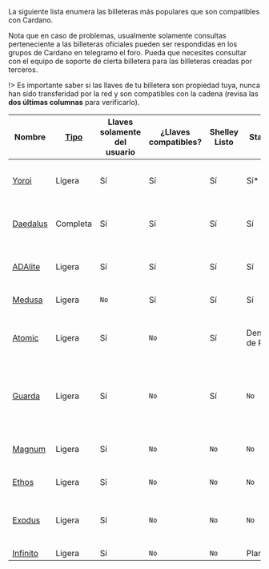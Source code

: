
La siguiente lista enumera las billeteras más populares que son compatibles con Cardano.

Nota que en caso de problemas, usualmente solamente consultas perteneciente a las billeteras oficiales pueden ser respondidas en los grupos de Cardano en telegramo el foro. Pueda que necesites consultar con el equipo de soporte de cierta billetera para las billeteras creadas por terceros.

!> Es importante saber si las llaves de tu billetera son propiedad tuya, nunca han sido transferidad por la red y son compatibles con la cadena (revisa las **dos últimas columnas** para verificarlo).

|Nombre    |[Tipo][1]|Llaves solamente del usuario|¿Llaves compatibles?|Shelley Listo|Staking |Soporte de Billetera Hardware      |Open Source|Creador |Plataformas|
|----------|---------|-------------------|--------|--------|--------|-------------------------------|-----------|--------|---------|
|[Yoroi]   |Ligera   |Sí                 |Sí       |Sí       |Sí*     |Ledger Nano S/X, Trezor Model T|[Sí](https://github.com/emurgo/yoroi-frontend)|[Emurgo](https://emurgo.io)|Extensión Chromium, Android, IPhone|        
|[Daedalus]|Completa  |Sí                |Sí       |Sí      |Sí     |Ledger Nano S/X, Trezor Model T|[Sí](https://github.com/input-output-hk/daedalus)|[IOG](https://iohk.io)|Windows, MacOS, Linux|
|[ADAlite] |Ligera    |Sí                |Sí       |Sí      |Sí     |Ledger Nano S/X, Trezor Model T|[Sí](https://github.com/vacuumlabs/adalite)|[VacuumLabs](https://www.vacuumlabs.com/)|Web|
|[Medusa]  |Ligera    |`No`               |Sí       |Sí      |Sí     |Dentro de Poco                           |`No`|[Denis Kalinin](https://t.me/Fell_x27)|Web|
|[Atomic]  |Ligera    |Sí                |`No`      |Sí      |Dentro de Poco    |`No`                           |`No`|[Atomic]|Windows, MacOS, Linux, Android, IPhone|
|[Guarda]  |Ligera    |Sí                |`No`      |Sí      |`No`    |`No`                           |`No`|[Guarda]|Chromium extension, Web, Windows, Android, IPhone|
|[Magnum]  |Ligera    |Sí                |`No`      |`No`      |`No`    |Ledger Nano S/X, Trezor Model T|[Sí](https://github.com/magnumwallet)|[Magnum]|Web|
|[Ethos]   |Ligera    |Sí                |`No`      |`No`      |`No`    |`No`                           |`No`|[Ethos]|Android, IPhone|
|[Exodus]  |Ligera    |Sí                |`No`      |`No`      |`No`    |`No`                           |`No`|[Exodus]|Windows, MacOS, Linux, Android, IPhone|
|[Infinito]|Ligera    |Sí                |`No`      |`No`      |Planeado |`No`                           |[Sí](https://github.com/infinityblockchainlabs)|[Infinito]|No|Android, Iphone|


[1]: es/Wallets/types.md#software-wallets
[Daedalus]: https://daedaluswallet.io
[Yoroi]: https://yoroi-wallet.com
[ADAlite]: https://www.adalite.io
[Medusa]: https://adawallet.io/
[Atomic]: https://atomicwallet.io/
[Guarda]: https://guarda.com
[Magnum]: https://magnumwallet.co/
[Ethos]: https://www.ethos.io/universal-wallet/
[Exodus]: https://www.exodus.io/
[Infinito]: https://www.infinitowallet.io
